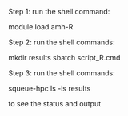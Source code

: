 Step 1: run the shell command:

module load amh-R


Step 2: run the shell commands:

mkdir results
sbatch script_R.cmd


Step 3: run the shell commands:

squeue-hpc
ls -ls results

to see the status and output


